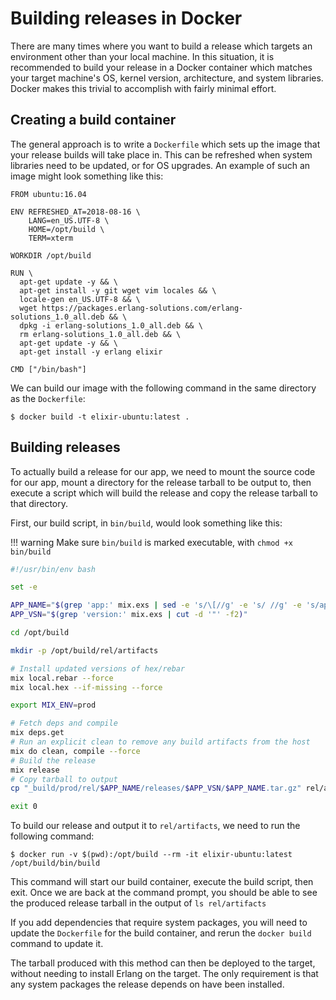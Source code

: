 # Building releases in Docker

There are many times where you want to build a release which targets an
environment other than your local machine. In this situation, it is recommended
to build your release in a Docker container which matches your target machine's
OS, kernel version, architecture, and system libraries. Docker makes this
trivial to accomplish with fairly minimal effort.

## Creating a build container

The general approach is to write a `Dockerfile` which sets up the image that
your release builds will take place in. This can be refreshed when system
libraries need to be updated, or for OS upgrades. An example of such an image
might look something like this:

```docker
FROM ubuntu:16.04

ENV REFRESHED_AT=2018-08-16 \
    LANG=en_US.UTF-8 \
    HOME=/opt/build \
    TERM=xterm

WORKDIR /opt/build

RUN \
  apt-get update -y && \
  apt-get install -y git wget vim locales && \
  locale-gen en_US.UTF-8 && \
  wget https://packages.erlang-solutions.com/erlang-solutions_1.0_all.deb && \
  dpkg -i erlang-solutions_1.0_all.deb && \
  rm erlang-solutions_1.0_all.deb && \
  apt-get update -y && \
  apt-get install -y erlang elixir

CMD ["/bin/bash"]
```

We can build our image with the following command in the same directory as the `Dockerfile`:

```shell
$ docker build -t elixir-ubuntu:latest .
```

## Building releases

To actually build a release for our app, we need to mount the source code for
our app, mount a directory for the release tarball to be output to, then execute
a script which will build the release and copy the release tarball to that
directory.

First, our build script, in `bin/build`, would look something like this:

!!! warning
    Make sure `bin/build` is marked executable, with `chmod +x bin/build`

```bash
#!/usr/bin/env bash

set -e

APP_NAME="$(grep 'app:' mix.exs | sed -e 's/\[//g' -e 's/ //g' -e 's/app://' -e 's/[:,]//g')"
APP_VSN="$(grep 'version:' mix.exs | cut -d '"' -f2)"

cd /opt/build

mkdir -p /opt/build/rel/artifacts

# Install updated versions of hex/rebar
mix local.rebar --force
mix local.hex --if-missing --force

export MIX_ENV=prod

# Fetch deps and compile
mix deps.get
# Run an explicit clean to remove any build artifacts from the host
mix do clean, compile --force
# Build the release
mix release
# Copy tarball to output
cp "_build/prod/rel/$APP_NAME/releases/$APP_VSN/$APP_NAME.tar.gz" rel/artifacts/"$APP_NAME-$APP_VSN.tar.gz"

exit 0
```

To build our release and output it to `rel/artifacts`, we need to run the
following command:

```shell
$ docker run -v $(pwd):/opt/build --rm -it elixir-ubuntu:latest /opt/build/bin/build
```

This command will start our build container, execute the build script, then
exit. Once we are back at the command prompt, you should be able to see the
produced release tarball in the output of `ls rel/artifacts`

If you add dependencies that require system packages, you will need to update
the `Dockerfile` for the build container, and rerun the `docker build` command
to update it.

The tarball produced with this method can then be deployed to the target,
without needing to install Erlang on the target. The only requirement is that
any system packages the release depends on have been installed.
